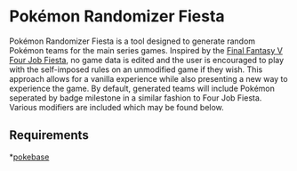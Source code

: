 # Pokémon Randomizer Fiesta

Pokémon Randomizer Fiesta is a tool designed to generate random Pokémon teams for the main series games. Inspired by the [Final Fantasy V Four Job Fiesta](https://www.fourjobfiesta.com/), no game data is edited and the user is encouraged to play with the self-imposed rules on an unmodified game if they wish. This approach allows for a vanilla experience while also presenting a new way to experience the game. By default, generated teams will include Pokémon seperated by badge milestone in a similar fashion to Four Job Fiesta. Various modifiers are included which may be found below.

## Requirements
*[pokebase](https://pypi.org/project/pokebase/)
